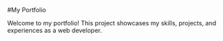 #My Portfolio

Welcome to my portfolio! This project showcases my skills, projects, and experiences as a web developer.
